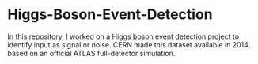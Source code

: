 # Higgs-Boson-Event-Detection
In this repository, I worked on a Higgs boson event detection project to identify input as signal or noise. CERN made this dataset available in 2014, based on an official ATLAS full-detector simulation.
